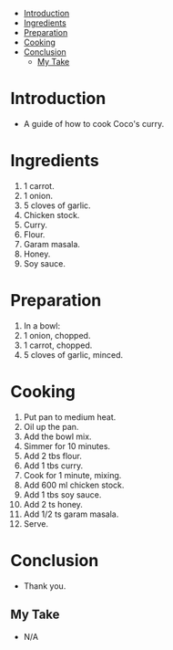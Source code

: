 - [Introduction](#introduction)
- [Ingredients](#ingredients)
- [Preparation](#preparation)
- [Cooking](#cooking)
- [Conclusion](#conclusion)
  - [My Take](#my-take)

# Introduction

- A guide of how to cook Coco's curry.

# Ingredients

1. 1 carrot.
2. 1 onion.
3. 5 cloves of garlic.
4. Chicken stock.
5. Curry.
6. Flour.
7. Garam masala.
8. Honey.
9. Soy sauce.

# Preparation

1. In a bowl:
1. 1 onion, chopped.
1. 1 carrot, chopped.
1. 5 cloves of garlic, minced.

# Cooking

1. Put pan to medium heat.
2. Oil up the pan.
3. Add the bowl mix.
4. Simmer for 10 minutes.
5. Add 2 tbs flour.
6. Add 1 tbs curry.
7. Cook for 1 minute, mixing.
8. Add 600 ml chicken stock.
9. Add 1 tbs soy sauce.
10. Add 2 ts honey.
11. Add 1/2 ts garam masala.
12. Serve.

# Conclusion

- Thank you.

## My Take

- N/A
